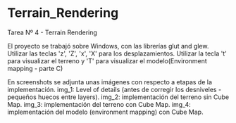 # Terrain_Rendering
Tarea Nº 4 - Terrain Rendering

El proyecto se trabajó sobre Windows, con las librerías glut and glew.
Utilizar las teclas 'z', 'Z', 'x', 'X' para los desplazamientos.
Utilizar la tecla 't' para visualizar el terreno y 'T' para visualizar el modelo(Environment mapping - parte C)

En screenshots se adjunta unas imágenes con respecto a etapas de la implementación.
img_1: Level of details (antes de corregir los desniveles - pequeños huecos entre layers).
img_2: implementación del terreno sin Cube Map.
img_3: implementación del terreno con Cube Map.
img_4: implementación del modelo (environment mapping) con Cube Map.
